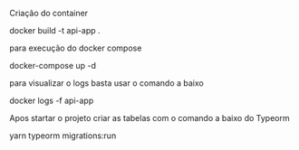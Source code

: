 Criação do container

docker build -t api-app .

para execução do docker compose

docker-compose up -d

para visualizar o logs basta usar o comando a baixo

docker logs -f api-app

Apos startar o projeto criar as tabelas com o comando a baixo do Typeorm

 yarn typeorm migrations:run